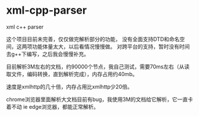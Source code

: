 # xml-cpp-parser
xml c++ parser

这个项目目前未完善，仅仅做完解析部分的功能，
没有全面支持DTD和命名空间，这两项功能体量太大，以后看情况慢慢做。
对跨平台的支持，暂时没有时间去g++下编写，之后我会慢慢补充。

目前解析3M左右的文档，约90000个节点，我自己测试，需要70ms左右（从读取文件，编码转换，直到解析完成），内存占用约40mb。

速度是xmlhttp的几十倍，内存占用比xmlhttp少20倍。

chrome浏览器里面解析大文档目前有bug，我使用3M的文档给它解析，它一直卡着不动 ie edge浏览器，都能正常解析。
